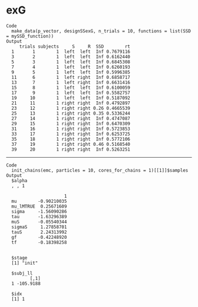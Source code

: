 # exG

    Code
      make_data(p_vector, designSSexG, n_trials = 10, functions = list(SSD = mySSD_function))
    Output
         trials subjects     S     R  SSD        rt
      1       1        1  left  left  Inf 0.7679116
      3       2        1  left  left  Inf 0.6162440
      5       3        1  left  left  Inf 0.6845308
      7       4        1  left  left  Inf 0.6260193
      9       5        1  left  left  Inf 0.5996385
      11      6        1  left right  Inf 0.6858717
      13      7        1  left right  Inf 0.6631416
      15      8        1  left  left  Inf 0.6100059
      17      9        1  left  left  Inf 0.5582757
      19     10        1  left  left  Inf 0.5187092
      21     11        1 right right  Inf 0.4792897
      23     12        1 right right 0.26 0.4665539
      25     13        1 right right 0.35 0.5336244
      27     14        1 right right  Inf 0.4747087
      29     15        1 right right  Inf 0.6470309
      31     16        1 right right  Inf 0.5723853
      33     17        1 right right  Inf 0.6253725
      35     18        1 right right  Inf 0.5772106
      37     19        1 right right 0.46 0.5168540
      39     20        1 right right  Inf 0.5263251

---

    Code
      init_chains(emc, particles = 10, cores_for_chains = 1)[[1]]$samples
    Output
      $alpha
      , , 1
      
                          1
      mu        -0.90210035
      mu_lMTRUE  0.25671609
      sigma     -1.56090286
      tau       -1.63296389
      muS       -0.05540344
      sigmaS     1.27858701
      tauS       2.24313992
      gf        -0.42248920
      tf        -0.18398258
      
      
      $stage
      [1] "init"
      
      $subj_ll
             [,1]
      1 -105.9188
      
      $idx
      [1] 1
      

